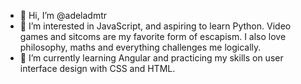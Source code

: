 - 👋 Hi, I’m @adeladmtr
- 👀 I’m interested in JavaScript, and aspiring to learn Python. Video games and sitcoms are my favorite form of escapism. I also love philosophy, maths and everything challenges me logically.
- 🌱 I’m currently learning Angular and practicing my skills on user interface design with CSS and HTML.

<!---
adeladmtr/adeladmtr is a ✨ special ✨ repository because its `README.md` (this file) appears on your GitHub profile.
You can click the Preview link to take a look at your changes.
--->

